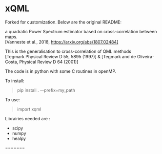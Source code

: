 # xQML

Forked for customization. Below are the original README:


a quadratic Power Spectrum estimator based on cross-correlation between maps.<br>
[Vanneste et al., 2018, https://arxiv.org/abs/1807.02484]

This is the generalisation to cross-correlation of QML methods<br>
[Tegmark Physical Review D 55, 5895 (1997)] & [Tegmark and de Oliveira-Costa, Physical Review D 64 (2001)]

The code is in python with some C routines in openMP.<br>

To install:
> pip install . --prefix=my_path

To use:
> import xqml

Librairies needed are :
- scipy
- numpy
- healpy


=======


